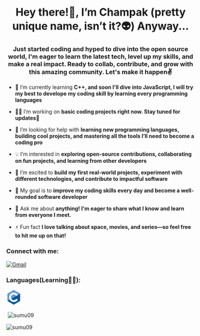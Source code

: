 <h1 align="center">Hey there!👋, I’m Champak (pretty unique name, isn’t it?👽)
  Anyway...</h1>
<h3 align="center">Just started coding and hyped to dive into the open source world, I'm eager to learn the latest tech, level up my skills, and make a real impact. Ready to collab, contribute, and grow with this amazing community. Let's make it happen✌️</h3>



- 🌱 I’m currently learning **C++, and soon I'll dive into JavaScript, I will try my best to develope my coding skill by learning every programming languages**

- 👨‍💻 I’m working on **basic coding projects right now. Stay tuned for updates🙂**

- 🤝 I’m looking for help with **learning new programming languages, building cool projects, and mastering all the tools I’ll need to become a coding pro**

- 💡 I’m interested in **exploring open-source contributions, collaborating on fun projects, and learning from other developers**

- 🚀 I’m excited to **build my first real-world projects, experiment with different technologies, and contribute to impactful software**

- 🎯 My goal is to **improve my coding skills every day and become a well-rounded software developer**

- 💬 Ask me about **anything! I'm eager to share what I know and learn from everyone I meet.**

- ⚡ Fun fact **I love talking about space, movies, and series—so feel free to hit me up on that!**

<h3 align="left">Connect with me:</h3>
<p align="left">
<a href="mailto:sumuchamphandiq2004@gmail.com"><img src="https://img.icons8.com/fluent/48/000000/gmail-new.png" alt="Gmail" width="40" height="40"/></a>
</p>

<h3 align="left">Languages(Learning🧘🏻):</h3>
<p align="left"> 
  <a href="https://www.cprogramming.com/" target="_blank" rel="noreferrer"> 
    <img src="https://raw.githubusercontent.com/devicons/devicon/master/icons/c/c-original.svg" alt="c" width="40" height="40"/> 
  </a> 
</p>

<p>&nbsp;<img align="center" src="https://github-readme-stats.vercel.app/api?username=sumu09&show_icons=true&locale=en" alt="sumu09" /></p>

<p><img align="center" src="https://github-readme-streak-stats.herokuapp.com/?user=sumu09&" alt="sumu09" /></p>
